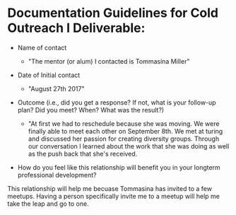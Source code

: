 # Documentation Guidelines for Cold Outreach I Deliverable:

* Name of contact
  * "The mentor (or alum) I contacted is Tommasina Miller"

* Date of Initial contact
  * "August 27th 2017"

* Outcome (i.e., did you get a response? If not, what is your follow-up plan? Did you meet? When? What was the result?)

  *  "At first we had to reschedule because she was moving. We were finally able to meet each other on September 8th. We met at turing and discussed her passion for creating diversity groups. Through our conversation I learned about the work that she was doing as well as the push back that she's received. 

* How do you feel like this relationship will benefit you in your longterm professional development? 

This relationship will help me becuase Tommasina has invited to a few meetups. Having a person specifically invite me to a meetup will help me take the leap and go to one. 
